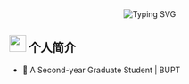 ​​  <div align="center">
    <a >
      <img src="https://readme-typing-svg.demolab.com?font=Fira+Code&pause=1000&width=435&lines=println(%22慢慢来比较快%22);&center=true&size=27" alt="Typing SVG" />
    </a>
  </div>
<h2 > <img src="https://github.com/TheDudeThatCode/TheDudeThatCode/raw/master/Assets/Developer.gif" style="width: 30px; display: inline-block;" data-target="animated-image.originalImage"> 个人简介</h2>

<ul>
  <li>🏫 A Second-year Graduate Student | BUPT </li>
</ul>
